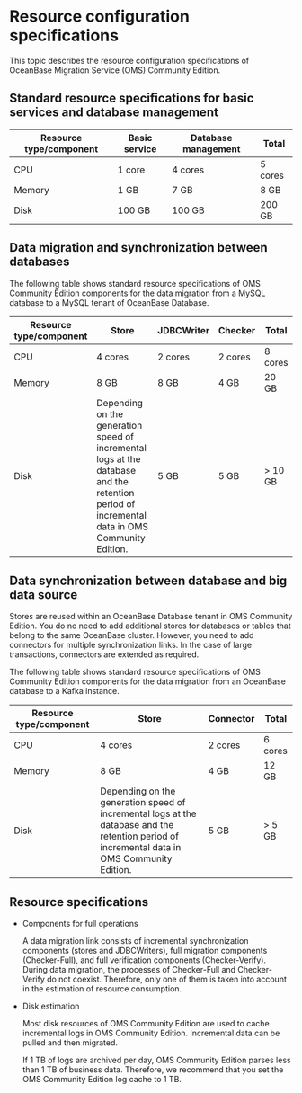 # Resource configuration specifications

This topic describes the resource configuration specifications of OceanBase Migration Service (OMS) Community Edition.

## Standard resource specifications for basic services and database management

| Resource type/component | Basic service | Database management |  Total  |
|-------------------------|---------------|---------------------|---------|
| CPU                     | 1 core        | 4 cores             | 5 cores |
| Memory                  | 1 GB          | 7 GB                | 8 GB    |
| Disk                    | 100 GB        | 100 GB              | 200 GB  |

## Data migration and synchronization between databases

The following table shows standard resource specifications of OMS Community Edition components for the data migration from a MySQL database to a MySQL tenant of OceanBase Database.

| Resource type/component |             Store                                                        | JDBCWriter | Checker |          Total           |
|-------------------------|-------------------------------------------------------|------------|---------|--------------------------|
| CPU                     | 4 cores                                                                                                                    | 2 cores    | 2 cores | 8 cores                  |
| Memory                  | 8 GB                                                                                                                       | 8 GB       | 4 GB    | 20 GB                    |
| Disk                    | Depending on the generation speed of incremental logs at the database and the retention period of incremental data in OMS Community Edition. | 5 GB       | 5 GB    | \> 10 GB |

## Data synchronization between database and big data source

Stores are reused within an OceanBase Database tenant in OMS Community Edition. You do no need to add additional stores for databases or tables that belong to the same OceanBase cluster. However, you need to add connectors for multiple synchronization links. In the case of large transactions, connectors are extended as required.

The following table shows standard resource specifications of OMS Community Edition components for the data migration from an OceanBase database to a Kafka instance.

| Resource type/component |                 Store                                            | Connector |          Total          |
|-------------------------|------------------------------------------------------------------------------|-----------|-------------------------|
| CPU                     | 4 cores                                                                                                                    | 2 cores   | 6 cores                 |
| Memory                  | 8 GB                                                                                                                       | 4 GB      | 12 GB                   |
| Disk                    | Depending on the generation speed of incremental logs at the database and the retention period of incremental data in OMS Community Edition. | 5 GB      | \> 5 GB |

## Resource specifications

* Components for full operations

  A data migration link consists of incremental synchronization components (stores and JDBCWriters), full migration components (Checker-Full), and full verification components (Checker-Verify). During data migration, the processes of Checker-Full and Checker-Verify do not coexist. Therefore, only one of them is taken into account in the estimation of resource consumption.
  
* Disk estimation

  Most disk resources of OMS Community Edition are used to cache incremental logs in OMS Community Edition. Incremental data can be pulled and then migrated.
  
  If 1 TB of logs are archived per day, OMS Community Edition parses less than 1 TB of business data. Therefore, we recommend that you set the OMS Community Edition log cache to 1 TB.
